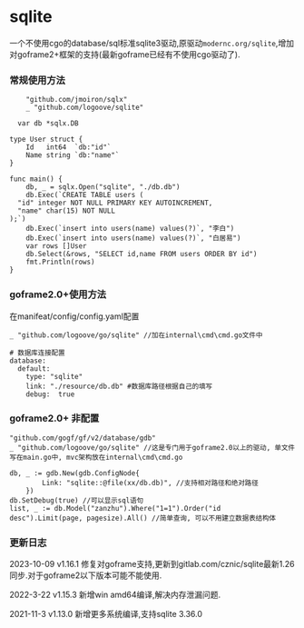 # sqlite

一个不使用cgo的database/sql标准sqlite3驱动,原驱动`modernc.org/sqlite`,增加对goframe2+框架的支持(最新goframe已经有不使用cgo驱动了).

### 常规使用方法

~~~
	"github.com/jmoiron/sqlx"
	_ "github.com/logoove/sqlite"
    
  var db *sqlx.DB

type User struct {
	Id   int64  `db:"id"`
	Name string `db:"name"`
}

func main() {
	db, _ = sqlx.Open("sqlite", "./db.db")
	db.Exec(`CREATE TABLE users (
  "id" integer NOT NULL PRIMARY KEY AUTOINCREMENT,
  "name" char(15) NOT NULL
);`)
	db.Exec(`insert into users(name) values(?)`, "李白")
	db.Exec(`insert into users(name) values(?)`, "白居易")
	var rows []User
	db.Select(&rows, "SELECT id,name FROM users ORDER BY id")
	fmt.Println(rows)
}  
~~~

### goframe2.0+使用方法

在manifeat/config/config.yaml配置

~~~
_ "github.com/logoove/go/sqlite" //加在internal\cmd\cmd.go文件中

# 数据库连接配置
database:
  default:
    type: "sqlite"
    link: "./resource/db.db" #数据库路径根据自己的填写
    debug:  true
~~~

### goframe2.0+ 非配置

~~~
"github.com/gogf/gf/v2/database/gdb"
_ "github.com/logoove/go/sqlite" //这是专门用于goframe2.0以上的驱动, 单文件写在main.go中, mvc架构放在internal\cmd\cmd.go

db, _ := gdb.New(gdb.ConfigNode{
		Link: "sqlite::@file(xx/db.db)", //支持相对路径和绝对路径
	})
db.SetDebug(true) //可以显示sql语句
list, _ := db.Model("zanzhu").Where("1=1").Order("id desc").Limit(page, pagesize).All() //简单查询, 可以不用建立数据表结构体

~~~

### 更新日志

2023-10-09 v1.16.1 修复对goframe支持,更新到gitlab.com/cznic/sqlite最新1.26同步.对于goframe2以下版本可能不能使用.

2022-3-22 v1.15.3 新增win amd64编译,解决内存泄漏问题.

2021-11-3 v1.13.0 新增更多系统编译,支持sqlite 3.36.0